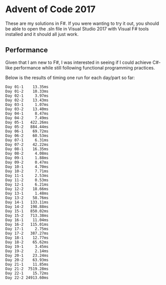 # Advent of Code 2017

These are my solutions in F#. If you were wanting to try it out, you should be able to open the .sln file in Visual Studio 2017 with Visual F# tools installed and it should all just work.

## Performance

Given that I am new to F#, I was interested in seeing if I could achieve C#-like performance while still following functional programming practices.

Below is the results of timing one run for each day/part so far:

	Day 01-1    13.35ms
	Day 01-2    10.33ms
	Day 02-1     3.97ms
	Day 02-2    13.43ms
	Day 03-1     1.07ms
	Day 03-2    13.40ms
	Day 04-1     8.47ms
	Day 04-2     7.49ms
	Day 05-1   422.26ms
	Day 05-2   884.44ms
	Day 06-1    69.72ms
	Day 06-2    60.53ms
	Day 07-1     6.31ms
	Day 07-2    42.22ms
	Day 08-1    16.35ms
	Day 08-2     4.08ms
	Day 09-1     1.88ms
	Day 09-2     0.47ms
	Day 10-1     4.70ms
	Day 10-2     7.71ms
	Day 11-1     2.53ms
	Day 11-2     0.53ms
	Day 12-1     6.21ms
	Day 12-2    18.66ms
	Day 13-1     1.48ms
	Day 13-2    58.76ms
	Day 14-1   133.11ms
	Day 14-2   198.88ms
	Day 15-1   850.02ms
	Day 15-2   713.38ms
	Day 16-1    11.04ms
	Day 16-2   115.01ms
	Day 17-1     2.75ms
	Day 17-2   387.27ms
	Day 18-1    12.77ms
	Day 18-2    65.62ms
	Day 19-1     3.45ms
	Day 19-2     2.14ms
	Day 20-1    23.24ms
	Day 20-2    63.93ms
	Day 21-1    11.85ms
	Day 21-2  7519.28ms
	Day 22-1    15.72ms
	Day 22-2 24913.60ms